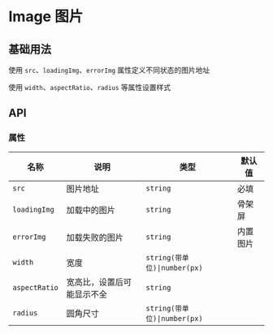 # Image 图片

## 基础用法

使用 `src`、`loadingImg`、`errorImg` 属性定义不同状态的图片地址

<preview path="./demos/basic.vue"></preview>

<!--@include: @/component/@parts/props-style.md-->

使用 `width`、`aspectRatio`、`radius` 等属性设置样式

<preview path="./demos/style.vue"></preview>

## API

### 属性

| 名称          | 说明                       | 类型                         | 默认值   |
| ------------- | -------------------------- | ---------------------------- | -------- |
| `src`         | 图片地址                   | `string`                     | 必填     |
| `loadingImg`  | 加载中的图片               | `string`                     | 骨架屏   |
| `errorImg`    | 加载失败的图片             | `string`                     | 内置图片 |
| `width`       | 宽度                       | `string(带单位)\|number(px)` |          |
| `aspectRatio` | 宽高比，设置后可能显示不全 | `string`                     |          |
| `radius`      | 圆角尺寸                   | `string(带单位)\|number(px)` |          |

